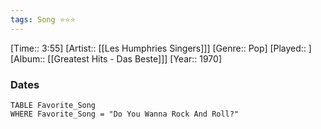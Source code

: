 ```yaml
---
tags: Song ⭐⭐⭐ 
---
```

[Time:: 3:55]
[Artist:: [[Les Humphries Singers]]]
[Genre:: Pop]
[Played:: ]
[Album:: [[Greatest Hits - Das Beste]]]
[Year:: 1970]
### Dates
````dataview
TABLE Favorite_Song
WHERE Favorite_Song = "Do You Wanna Rock And Roll?"
````